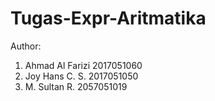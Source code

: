 # Tugas-Expr-Aritmatika
Author:
1. Ahmad Al Farizi  2017051060
2. Joy Hans C. S.   2017051050
3. M. Sultan R.     2057051019
